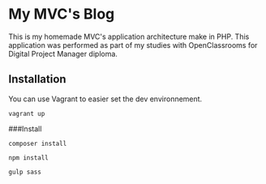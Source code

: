My MVC's Blog
=============

This is my homemade MVC's application architecture make in PHP. 
This application was performed as part of my studies with OpenClassrooms for Digital Project Manager diploma.

Installation
------------

You can use Vagrant to easier set the dev environnement.

`vagrant up`

###Install

`composer install`


`npm install`


`gulp sass`


